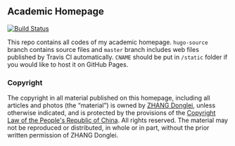## Academic Homepage
[![Build Status](https://travis-ci.com/dldylan/dldylan.github.io.svg?branch=hugo-source)](https://travis-ci.com/dldylan/dldylan.github.io)

This repo contains all codes of my academic homepage. `hugo-source` branch contains source files and `master` branch includes web files published by Travis CI automatically. `CNAME` should be put in `/static` folder if you would like to host it on GitHub Pages.

### Copyright
The copyright in all material published on this homepage, including all articles and photos (the “material”) is owned by [ZHANG Donglei](https://dongleizhang.com), unless otherwise indicated, and is protected by the provisions of the [Copyright Law of the People's Republic of China](http://www.lawinfochina.com/display.aspx?lib=law&id=8823). All rights reserved. The material may not be reproduced or distributed, in whole or in part, without the prior written permission of ZHANG Donglei.